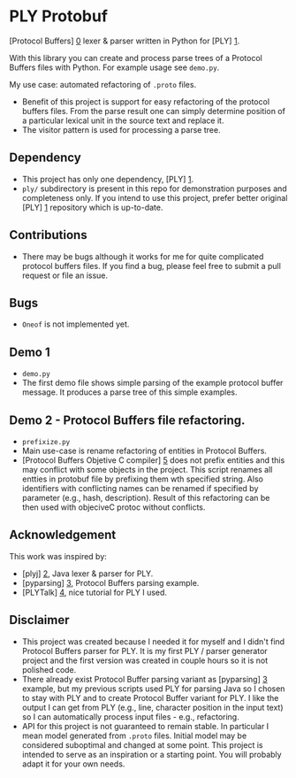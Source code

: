 # PLY Protobuf

[Protocol Buffers] [0] lexer &amp; parser written in Python for [PLY] [1].

With this library you can create and process parse trees of a Protocol Buffers files with Python. 
For example usage see `demo.py`.

My use case: automated refactoring of `.proto` files.

* Benefit of this project is support for easy refactoring of the protocol buffers files. From the parse
result one can simply determine position of a particular lexical unit in the source text and replace it.
* The visitor pattern is used for processing a parse tree.

## Dependency
* This project has only one dependency, [PLY] [1].
* `ply/` subdirectory is present in this repo for demonstration purposes and completeness only. If you intend to use this project, prefer better original
 [PLY] [1] repository which is up-to-date.
 
## Contributions
* There may be bugs although it works for me for quite complicated protocol buffers files. 
If you find a bug, please feel free to submit a pull request or file an issue.

## Bugs
* `Oneof` is not implemented yet. 

## Demo 1
* `demo.py`
* The first demo file shows simple parsing of the example protocol buffer message. It produces a parse tree of this simple
examples.

## Demo 2 - Protocol Buffers file refactoring.
* `prefixize.py`
* Main use-case is rename refactoring of entities in Protocol Buffers.
* [Protocol Buffers Objetive C compiler] [5] does not prefix entities and this may conflict with some objects in the project.
This script renames all entties in protobuf file by prefixing them wth specified string. Also identifiers with conflicting
names can be renamed if specified by parameter (e.g., hash, description). Result of this refactoring can be then used with
objeciveC protoc without conflicts.

## Acknowledgement
This work was inspired by:
* [plyj] [2], Java lexer &amp; parser for PLY.
* [pyparsing] [3], Protocol Buffers parsing example. 
* [PLYTalk] [4], nice tutorial for PLY I used.

## Disclaimer
* This project was created because I needed it for myself and I didn't find Protocol Buffers parser for PLY. 
It is my first PLY / parser generator project and the first version was created in couple hours so it is not polished code. 
* There already exist Protocol Buffer parsing variant as [pyparsing] [3] example, but my previous scripts used 
PLY for parsing Java so I chosen to stay with PLY and to create Protocol Buffer variant for PLY. I like the output I can get from PLY
(e.g., line, character position in the input text) so I can automatically process input files - e.g., refactoring.
* API for this project is not guaranteed to remain stable. In particular I mean model generated from `.proto` files.
Initial model may be considered suboptimal and changed at some point. This project is intended to serve as an 
inspiration or a starting point. You will probably adapt it for your own needs. 
 
 [0]: https://developers.google.com/protocol-buffers/
 [1]: https://github.com/dabeaz/ply
 [2]: https://github.com/musiKk/plyj
 [3]: http://pyparsing.wikispaces.com/
 [4]: http://www.dabeaz.com/ply/PLYTalk.pdf
 [5]: https://github.com/alexeyxo/protobuf-objc
